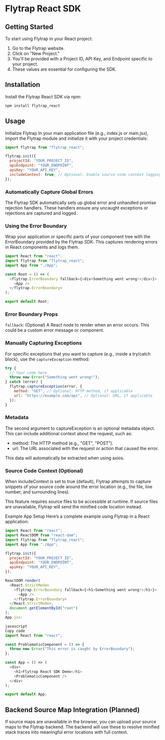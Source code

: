 # Flytrap React SDK

## Getting Started
To start using Flytrap in your React project:

1. Go to the Flytrap website.
2. Click on "New Project."
3. You’ll be provided with a Project ID, API Key, and Endpoint specific to your project.
4. These values are essential for configuring the SDK.

## Installation
Install the Flytrap React SDK via npm:

```bash
npm install flytrap_react
```

## Usage
Initialize Flytrap
In your main application file (e.g., index.js or main.jsx), import the Flytrap module and initialize it with your project credentials:

```javascript
import flytrap from "flytrap_react";

flytrap.init({
  projectId: "YOUR_PROJECT_ID",
  apiEndpoint: "YOUR_ENDPOINT",
  apiKey: "YOUR_API_KEY",
  includeContext: true, // Optional: Enable source code context logging (default is true)
});
```

### Automatically Capture Global Errors
The Flytrap SDK automatically sets up global error and unhandled promise rejection handlers. These handlers ensure any uncaught exceptions or rejections are captured and logged.

### Using the Error Boundary
Wrap your application or specific parts of your component tree with the ErrorBoundary provided by the Flytrap SDK. This captures rendering errors in React components and logs them.

```javascript
import React from "react";
import flytrap from "flytrap_react";
import App from "./App";

const Root = () => (
  <flytrap.ErrorBoundary fallback={<div>Something went wrong!</div>}>
    <App />
  </flytrap.ErrorBoundary>
);

export default Root;
```

### Error Boundary Props
`fallback`: (Optional) A React node to render when an error occurs. This could be a custom error message or component.

### Manually Capturing Exceptions
For specific exceptions that you want to capture (e.g., inside a try/catch block), use the `captureException` method:

```javascript
try {
  // Your code here
  throw new Error("Something went wrong!");
} catch (error) {
  flytrap.captureException(error, {
    method: "GET", // Optional: HTTP method, if applicable
    url: "https://example.com/api", // Optional: URL, if applicable
  });
}
```

### Metadata
The second argument to captureException is an optional metadata object. This can include additional context about the request, such as:

- method: The HTTP method (e.g., "GET", "POST").
- url: The URL associated with the request or action that caused the error.

This data will automatically be extracted when using axios.

### Source Code Context (Optional)
When includeContext is set to true (default), Flytrap attempts to capture snippets of your source code around the error location (e.g., the file, line number, and surrounding lines).

This feature requires source files to be accessible at runtime. If source files are unavailable, Flytrap will send the minified code location instead.

Example App Setup
Here’s a complete example using Flytrap in a React application:

```javascript
import React from "react";
import ReactDOM from "react-dom";
import flytrap from "flytrap_react";
import App from "./App";

flytrap.init({
  projectId: "YOUR_PROJECT_ID",
  apiEndpoint: "YOUR_ENDPOINT",
  apiKey: "YOUR_API_KEY",
});

ReactDOM.render(
  <React.StrictMode>
    <flytrap.ErrorBoundary fallback={<h1>Something went wrong!</h1>}>
      <App />
    </flytrap.ErrorBoundary>
  </React.StrictMode>,
  document.getElementById("root")
);
App.jsx:

javascript
Copy code
import React from "react";

const ProblematicComponent = () => {
  throw new Error("This error is caught by ErrorBoundary");
};

const App = () => (
  <div>
    <h1>Flytrap React SDK Demo</h1>
    <ProblematicComponent />
  </div>
);

export default App;
```

## Backend Source Map Integration (Planned)
If source maps are unavailable in the browser, you can upload your source maps to the Flytrap backend. The backend will use these to resolve minified stack traces into meaningful error locations with full context.